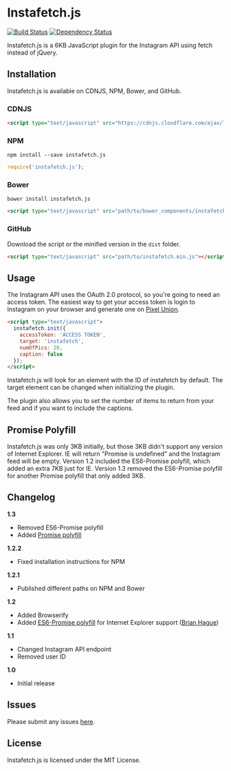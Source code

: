 # Instafetch.js
[![Build Status](https://travis-ci.org/thomasvaeth/instafetch.js.svg?branch=master)](https://travis-ci.org/thomasvaeth/instafetch.js)
[![Dependency Status](https://gemnasium.com/badges/github.com/thomasvaeth/instafetch.js.svg)](https://gemnasium.com/github.com/thomasvaeth/instafetch.js)

Instafetch.js is a 6KB JavaScript plugin for the Instagram API using fetch instead of jQuery.

## Installation
Instafetch.js is available on CDNJS, NPM, Bower, and GitHub. 

### CDNJS
```html
<script type="text/javascript" src="https://cdnjs.cloudflare.com/ajax/libs/instafetch.js/1.3.0/instafetch.min.js"></script>
```

### NPM
```
npm install --save instafetch.js
```

```javascript
require('instafetch.js');
```

### Bower
```
bower install instafetch.js
```

```html
<script type="text/javascript" src="path/to/bower_components/instafetch.js/dist/instafetch.min.js"></script>
```

### GitHub
Download the script or the minified version in the ````dist```` folder.

```html
<script type="text/javascript" src="path/to/instafetch.min.js"></script>
```

## Usage
The Instagram API uses the OAuth 2.0 protocol, so you're going to need an access token. The easiest way to get your access token is login to Instagram on your browser and generate one on [Pixel Union](http://instagram.pixelunion.net/).

```html
<script type="text/javascript">
  instafetch.init({
    accessToken: 'ACCESS TOKEN',
    target: 'instafetch',
    numOfPics: 20,
    caption: false
  });
</script>
```

Instafetch.js will look for an element with the ID of instafetch by default. The target element can be changed when initializing the plugin.

The plugin also allows you to set the number of items to return from your feed and if you want to include the captions.

## Promise Polyfill
Instafetch.js was only 3KB initially, but those 3KB didn't support any version of Internet Explorer. IE will return "Promise is undefined" and the Instagram feed will be empty. Version 1.2 included the ES6-Promise polyfill, which added an extra 7KB just for IE. Version 1.3 removed the ES6-Promise polyfill for another Promise polyfill that only added 3KB.

## Changelog
**1.3**
* Removed ES6-Promise polyfill
* Added [Promise polyfill](https://github.com/taylorhakes/promise-polyfill)

**1.2.2**
* Fixed installation instructions for NPM

**1.2.1**
* Published different paths on NPM and Bower

**1.2**
* Added Browserify
* Added [ES6-Promise polyfill](https://github.com/stefanpenner/es6-promise) for Internet Explorer support ([Brian Hague](https://github.com/bhague1281))

**1.1**
* Changed Instagram API endpoint
* Removed user ID

**1.0**
* Initial release

## Issues
Please submit any issues [here](https://github.com/thomasvaeth/instafetch.js/issues).

## License
Instafetch.js is licensed under the MIT License.

